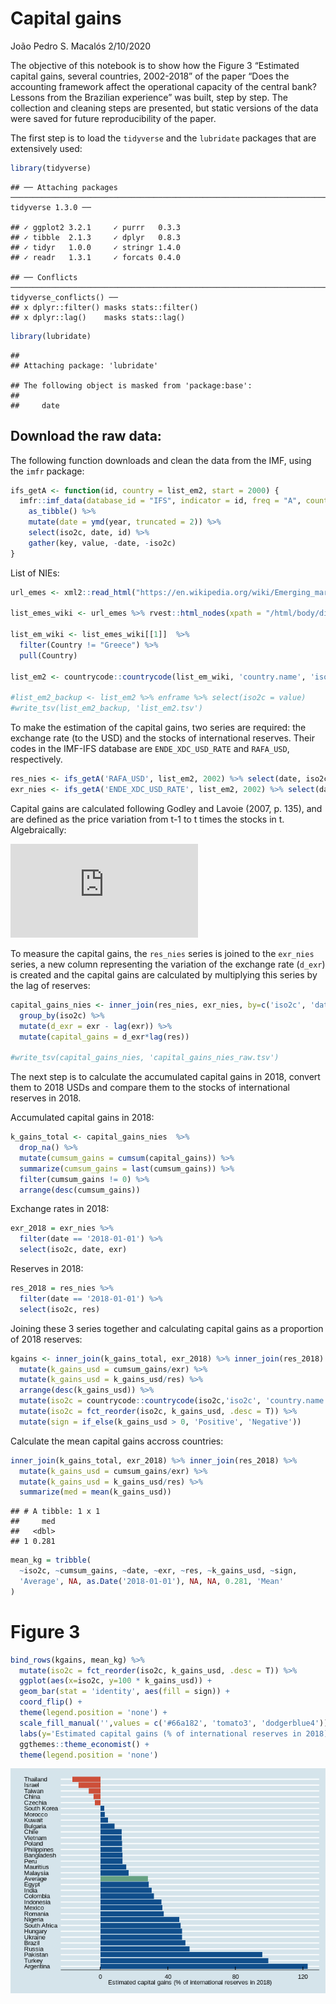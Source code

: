 Capital gains
================
João Pedro S. Macalós
2/10/2020

The objective of this notebook is to show how the Figure 3 “Estimated
capital gains, several countries, 2002-2018” of the paper “Does the
accounting framework affect the operational capacity of the central
bank? Lessons from the Brazilian experience” was built, step by step.
The collection and cleaning steps are presented, but static versions of
the data were saved for future reproducibility of the paper.

The first step is to load the `tidyverse` and the `lubridate` packages
that are extensively
    used:

``` r
library(tidyverse)
```

    ## ── Attaching packages ────────────────────────────────────────────────────────────────────────────────────────────────────────────── tidyverse 1.3.0 ──

    ## ✓ ggplot2 3.2.1     ✓ purrr   0.3.3
    ## ✓ tibble  2.1.3     ✓ dplyr   0.8.3
    ## ✓ tidyr   1.0.0     ✓ stringr 1.4.0
    ## ✓ readr   1.3.1     ✓ forcats 0.4.0

    ## ── Conflicts ───────────────────────────────────────────────────────────────────────────────────────────────────────────────── tidyverse_conflicts() ──
    ## x dplyr::filter() masks stats::filter()
    ## x dplyr::lag()    masks stats::lag()

``` r
library(lubridate)
```

    ## 
    ## Attaching package: 'lubridate'

    ## The following object is masked from 'package:base':
    ## 
    ##     date

## Download the raw data:

The following function downloads and clean the data from the IMF, using
the `imfr` package:

``` r
ifs_getA <- function(id, country = list_em2, start = 2000) {
  imfr::imf_data(database_id = "IFS", indicator = id, freq = "A", country = country, start = start) %>%
    as_tibble() %>%
    mutate(date = ymd(year, truncated = 2)) %>%
    select(iso2c, date, id) %>%
    gather(key, value, -date, -iso2c)
}
```

List of
NIEs:

``` r
url_emes <- xml2::read_html("https://en.wikipedia.org/wiki/Emerging_market")

list_emes_wiki <- url_emes %>% rvest::html_nodes(xpath = "/html/body/div[3]/div[3]/div[4]/div/table[1]") %>% rvest::html_table()

list_em_wiki <- list_emes_wiki[[1]]  %>%
  filter(Country != "Greece") %>%
  pull(Country)

list_em2 <- countrycode::countrycode(list_em_wiki, 'country.name', 'iso2c')

#list_em2_backup <- list_em2 %>% enframe %>% select(iso2c = value)
#write_tsv(list_em2_backup, 'list_em2.tsv')
```

To make the estimation of the capital gains, two series are required:
the exchange rate (to the USD) and the stocks of international reserves.
Their codes in the IMF-IFS database are `ENDE_XDC_USD_RATE` and
`RAFA_USD`,
respectively.

``` r
res_nies <- ifs_getA('RAFA_USD', list_em2, 2002) %>% select(date, iso2c, res = value)
exr_nies <- ifs_getA('ENDE_XDC_USD_RATE', list_em2, 2002) %>% select(date, iso2c, exr = value)
```

Capital gains are calculated following Godley and Lavoie (2007, p. 135),
and are defined as the price variation from t-1 to t times the stocks in
t. Algebraically:

  
![ KG = \\Delta exr \\cdot RES\_{t-1}
](https://latex.codecogs.com/png.latex?%20KG%20%3D%20%5CDelta%20exr%20%5Ccdot%20RES_%7Bt-1%7D%20
" KG = \\Delta exr \\cdot RES_{t-1} ")  

To measure the capital gains, the `res_nies` series is joined to the
`exr_nies` series, a new column representing the variation of the
exchange rate (`d_exr`) is created and the capital gains are calculated
by multiplying this series by the lag of
reserves:

``` r
capital_gains_nies <- inner_join(res_nies, exr_nies, by=c('iso2c', 'date')) %>%
  group_by(iso2c) %>%
  mutate(d_exr = exr - lag(exr)) %>%
  mutate(capital_gains = d_exr*lag(res))

#write_tsv(capital_gains_nies, 'capital_gains_nies_raw.tsv')
```

The next step is to calculate the accumulated capital gains in 2018,
convert them to 2018 USDs and compare them to the stocks of
international reserves in 2018.

Accumulated capital gains in 2018:

``` r
k_gains_total <- capital_gains_nies  %>%
  drop_na() %>%
  mutate(cumsum_gains = cumsum(capital_gains)) %>%
  summarize(cumsum_gains = last(cumsum_gains)) %>%
  filter(cumsum_gains != 0) %>%
  arrange(desc(cumsum_gains))
```

Exchange rates in 2018:

``` r
exr_2018 = exr_nies %>%
  filter(date == '2018-01-01') %>%
  select(iso2c, date, exr)
```

Reserves in 2018:

``` r
res_2018 = res_nies %>%
  filter(date == '2018-01-01') %>%
  select(iso2c, res)
```

Joining these 3 series together and calculating capital gains as a
proportion of 2018
reserves:

``` r
kgains <- inner_join(k_gains_total, exr_2018) %>% inner_join(res_2018) %>%
  mutate(k_gains_usd = cumsum_gains/exr) %>%
  mutate(k_gains_usd = k_gains_usd/res) %>%
  arrange(desc(k_gains_usd)) %>%
  mutate(iso2c = countrycode::countrycode(iso2c,'iso2c', 'country.name')) %>%
  mutate(iso2c = fct_reorder(iso2c, k_gains_usd, .desc = T)) %>%
  mutate(sign = if_else(k_gains_usd > 0, 'Positive', 'Negative'))
```

Calculate the mean capital gains accross countries:

``` r
inner_join(k_gains_total, exr_2018) %>% inner_join(res_2018) %>%
  mutate(k_gains_usd = cumsum_gains/exr) %>%
  mutate(k_gains_usd = k_gains_usd/res) %>%
  summarize(med = mean(k_gains_usd))
```

    ## # A tibble: 1 x 1
    ##     med
    ##   <dbl>
    ## 1 0.281

``` r
mean_kg = tribble(
  ~iso2c, ~cumsum_gains, ~date, ~exr, ~res, ~k_gains_usd, ~sign,
  'Average', NA, as.Date('2018-01-01'), NA, NA, 0.281, 'Mean'
)
```

# Figure 3

``` r
bind_rows(kgains, mean_kg) %>%
  mutate(iso2c = fct_reorder(iso2c, k_gains_usd, .desc = T)) %>%
  ggplot(aes(x=iso2c, y=100 * k_gains_usd)) +
  geom_bar(stat = 'identity', aes(fill = sign)) +
  coord_flip() +
  theme(legend.position = 'none') +
  scale_fill_manual('',values = c('#66a182', 'tomato3', 'dodgerblue4')) +
  labs(y='Estimated capital gains (% of international reserves in 2018)', x = '') +
  ggthemes::theme_economist() +
  theme(legend.position = 'none')
```

![](cap_gains_files/figure-gfm/unnamed-chunk-12-1.png)<!-- -->
